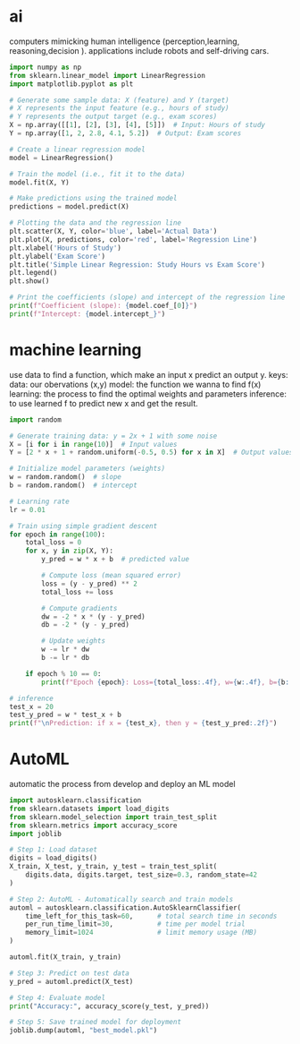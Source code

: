 # ai
computers mimicking human intelligence (perception,learning, reasoning,decision ). applications include robots and self-driving cars.
```python
import numpy as np
from sklearn.linear_model import LinearRegression
import matplotlib.pyplot as plt

# Generate some sample data: X (feature) and Y (target)
# X represents the input feature (e.g., hours of study)
# Y represents the output target (e.g., exam scores)
X = np.array([[1], [2], [3], [4], [5]])  # Input: Hours of study
Y = np.array([1, 2, 2.8, 4.1, 5.2])  # Output: Exam scores

# Create a linear regression model
model = LinearRegression()

# Train the model (i.e., fit it to the data)
model.fit(X, Y)

# Make predictions using the trained model
predictions = model.predict(X)

# Plotting the data and the regression line
plt.scatter(X, Y, color='blue', label='Actual Data')
plt.plot(X, predictions, color='red', label='Regression Line')
plt.xlabel('Hours of Study')
plt.ylabel('Exam Score')
plt.title('Simple Linear Regression: Study Hours vs Exam Score')
plt.legend()
plt.show()

# Print the coefficients (slope) and intercept of the regression line
print(f"Coefficient (slope): {model.coef_[0]}")
print(f"Intercept: {model.intercept_}")

```

# machine learning
use data to find a function, which make an input x predict an output y. 
keys: 
data: our obervations (x,y)
model: the function we wanna to find f(x)
learning: the process to find the optimal weights and parameters
inference: to use learned f to predict new x and get the result. 


```python
import random

# Generate training data: y = 2x + 1 with some noise
X = [i for i in range(10)]  # Input values
Y = [2 * x + 1 + random.uniform(-0.5, 0.5) for x in X]  # Output values with noise

# Initialize model parameters (weights)
w = random.random()  # slope
b = random.random()  # intercept

# Learning rate
lr = 0.01

# Train using simple gradient descent
for epoch in range(100):
    total_loss = 0
    for x, y in zip(X, Y):
        y_pred = w * x + b  # predicted value

        # Compute loss (mean squared error)
        loss = (y - y_pred) ** 2
        total_loss += loss

        # Compute gradients
        dw = -2 * x * (y - y_pred)
        db = -2 * (y - y_pred)

        # Update weights
        w -= lr * dw
        b -= lr * db

    if epoch % 10 == 0:
        print(f"Epoch {epoch}: Loss={total_loss:.4f}, w={w:.4f}, b={b:.4f}")

# inference
test_x = 20
test_y_pred = w * test_x + b
print(f"\nPrediction: if x = {test_x}, then y ≈ {test_y_pred:.2f}")
````


# AutoML
automatic the process from develop and deploy an ML model

```python
import autosklearn.classification
from sklearn.datasets import load_digits
from sklearn.model_selection import train_test_split
from sklearn.metrics import accuracy_score
import joblib

# Step 1: Load dataset
digits = load_digits()
X_train, X_test, y_train, y_test = train_test_split(
    digits.data, digits.target, test_size=0.3, random_state=42
)

# Step 2: AutoML - Automatically search and train models
automl = autosklearn.classification.AutoSklearnClassifier(
    time_left_for_this_task=60,      # total search time in seconds
    per_run_time_limit=30,           # time per model trial
    memory_limit=1024                # limit memory usage (MB)
)

automl.fit(X_train, y_train)

# Step 3: Predict on test data
y_pred = automl.predict(X_test)

# Step 4: Evaluate model
print("Accuracy:", accuracy_score(y_test, y_pred))

# Step 5: Save trained model for deployment
joblib.dump(automl, "best_model.pkl")
```